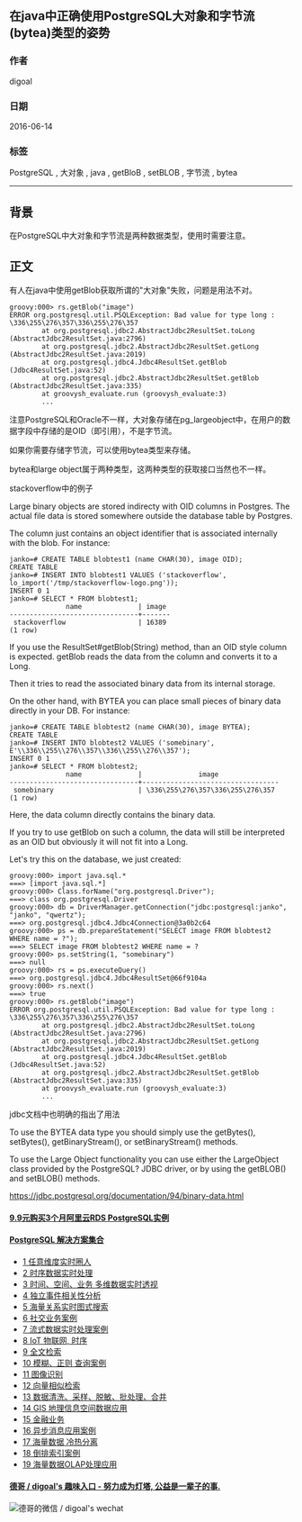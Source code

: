 ## 在java中正确使用PostgreSQL大对象和字节流(bytea)类型的姿势      
             
### 作者             
digoal              
                
### 日期              
2016-06-14                                        
              
### 标签                                                                                                                              
PostgreSQL , 大对象 , java , getBloB , setBLOB , 字节流 , bytea    
            
----              
            
## 背景    
在PostgreSQL中大对象和字节流是两种数据类型，使用时需要注意。  
  
## 正文  
有人在java中使用getBlob获取所谓的"大对象"失败，问题是用法不对。  
  
```  
groovy:000> rs.getBlob("image")  
ERROR org.postgresql.util.PSQLException: Bad value for type long : \336\255\276\357\336\255\276\357  
        at org.postgresql.jdbc2.AbstractJdbc2ResultSet.toLong (AbstractJdbc2ResultSet.java:2796)  
        at org.postgresql.jdbc2.AbstractJdbc2ResultSet.getLong (AbstractJdbc2ResultSet.java:2019)  
        at org.postgresql.jdbc4.Jdbc4ResultSet.getBlob (Jdbc4ResultSet.java:52)  
        at org.postgresql.jdbc2.AbstractJdbc2ResultSet.getBlob (AbstractJdbc2ResultSet.java:335)  
        at groovysh_evaluate.run (groovysh_evaluate:3)  
        ...  
```  
  
注意PostgreSQL和Oracle不一样，大对象存储在pg_largeobject中，在用户的数据字段中存储的是OID（即引用），不是字节流。  
  
如果你需要存储字节流，可以使用bytea类型来存储。  
  
bytea和large object属于两种类型，这两种类型的获取接口当然也不一样。  
  
stackoverflow中的例子  
  
Large binary objects are stored indirecty with OID columns in Postgres. The actual file data is stored somewhere outside the database table by Postgres.   
  
The column just contains an object identifier that is associated internally with the blob. For instance:  
  
```  
janko=# CREATE TABLE blobtest1 (name CHAR(30), image OID);  
CREATE TABLE                                                
janko=# INSERT INTO blobtest1 VALUES ('stackoverflow', lo_import('/tmp/stackoverflow-logo.png'));  
INSERT 0 1  
janko=# SELECT * FROM blobtest1;  
              name              | image  
--------------------------------+-------  
 stackoverflow                  | 16389  
(1 row)  
```  
  
If you use the ResultSet#getBlob(String) method, than an OID style column is expected. getBlob reads the data from the column and converts it to a Long.   
  
Then it tries to read the associated binary data from its internal storage.  
  
On the other hand, with BYTEA you can place small pieces of binary data directly in your DB. For instance:  
  
```  
janko=# CREATE TABLE blobtest2 (name CHAR(30), image BYTEA);  
CREATE TABLE  
janko=# INSERT INTO blobtest2 VALUES ('somebinary', E'\\336\\255\\276\\357\\336\\255\\276\\357');  
INSERT 0 1  
janko=# SELECT * FROM blobtest2;  
              name              |              image  
--------------------------------+----------------------------------  
 somebinary                     | \336\255\276\357\336\255\276\357  
(1 row)  
```  
  
Here, the data column directly contains the binary data.   
  
If you try to use getBlob on such a column, the data will still be interpreted as an OID but obviously it will not fit into a Long.   
  
Let's try this on the database, we just created:  
  
```  
groovy:000> import java.sql.*  
===> [import java.sql.*]  
groovy:000> Class.forName("org.postgresql.Driver");  
===> class org.postgresql.Driver  
groovy:000> db = DriverManager.getConnection("jdbc:postgresql:janko", "janko", "qwertz");  
===> org.postgresql.jdbc4.Jdbc4Connection@3a0b2c64  
groovy:000> ps = db.prepareStatement("SELECT image FROM blobtest2 WHERE name = ?");  
===> SELECT image FROM blobtest2 WHERE name = ?  
groovy:000> ps.setString(1, "somebinary")  
===> null  
groovy:000> rs = ps.executeQuery()  
===> org.postgresql.jdbc4.Jdbc4ResultSet@66f9104a  
groovy:000> rs.next()  
===> true  
groovy:000> rs.getBlob("image")  
ERROR org.postgresql.util.PSQLException: Bad value for type long : \336\255\276\357\336\255\276\357  
        at org.postgresql.jdbc2.AbstractJdbc2ResultSet.toLong (AbstractJdbc2ResultSet.java:2796)  
        at org.postgresql.jdbc2.AbstractJdbc2ResultSet.getLong (AbstractJdbc2ResultSet.java:2019)  
        at org.postgresql.jdbc4.Jdbc4ResultSet.getBlob (Jdbc4ResultSet.java:52)  
        at org.postgresql.jdbc2.AbstractJdbc2ResultSet.getBlob (AbstractJdbc2ResultSet.java:335)  
        at groovysh_evaluate.run (groovysh_evaluate:3)  
        ...  
```  
  
jdbc文档中也明确的指出了用法  
  
To use the BYTEA data type you should simply use the getBytes(), setBytes(), getBinaryStream(), or setBinaryStream() methods.  
  
To use the Large Object functionality you can use either the LargeObject class provided by the PostgreSQL? JDBC driver, or by using the getBLOB() and setBLOB() methods.  
  
https://jdbc.postgresql.org/documentation/94/binary-data.html  
  
                                          
                                                                          
                               
  
  
  
  
  
  
  
  
  
  
  
  
  
  
  
  
  
  
  
  
  
  
  
  
  
  
  
  
  
  
  
  
  
  
  
  
  
  
  
  
  
  
  
  
  
#### [9.9元购买3个月阿里云RDS PostgreSQL实例](https://www.aliyun.com/database/postgresqlactivity "57258f76c37864c6e6d23383d05714ea")
  
  
#### [PostgreSQL 解决方案集合](https://yq.aliyun.com/topic/118 "40cff096e9ed7122c512b35d8561d9c8")
- [1 任意维度实时圈人](https://yq.aliyun.com/topic/118 "40cff096e9ed7122c512b35d8561d9c8")
- [2 时序数据实时处理](https://yq.aliyun.com/topic/118 "40cff096e9ed7122c512b35d8561d9c8")
- [3 时间、空间、业务 多维数据实时透视](https://yq.aliyun.com/topic/118 "40cff096e9ed7122c512b35d8561d9c8")
- [4 独立事件相关性分析](https://yq.aliyun.com/topic/118 "40cff096e9ed7122c512b35d8561d9c8")
- [5 海量关系实时图式搜索](https://yq.aliyun.com/topic/118 "40cff096e9ed7122c512b35d8561d9c8")
- [6 社交业务案例](https://yq.aliyun.com/topic/118 "40cff096e9ed7122c512b35d8561d9c8")
- [7 流式数据实时处理案例](https://yq.aliyun.com/topic/118 "40cff096e9ed7122c512b35d8561d9c8")
- [8 IoT 物联网, 时序](https://yq.aliyun.com/topic/118 "40cff096e9ed7122c512b35d8561d9c8")
- [9 全文检索](https://yq.aliyun.com/topic/118 "40cff096e9ed7122c512b35d8561d9c8")
- [10 模糊、正则 查询案例](https://yq.aliyun.com/topic/118 "40cff096e9ed7122c512b35d8561d9c8")
- [11 图像识别](https://yq.aliyun.com/topic/118 "40cff096e9ed7122c512b35d8561d9c8")
- [12 向量相似检索](https://yq.aliyun.com/topic/118 "40cff096e9ed7122c512b35d8561d9c8")
- [13 数据清洗、采样、脱敏、批处理、合并](https://yq.aliyun.com/topic/118 "40cff096e9ed7122c512b35d8561d9c8")
- [14 GIS 地理信息空间数据应用](https://yq.aliyun.com/topic/118 "40cff096e9ed7122c512b35d8561d9c8")
- [15 金融业务](https://yq.aliyun.com/topic/118 "40cff096e9ed7122c512b35d8561d9c8")
- [16 异步消息应用案例](https://yq.aliyun.com/topic/118 "40cff096e9ed7122c512b35d8561d9c8")
- [17 海量数据 冷热分离](https://yq.aliyun.com/topic/118 "40cff096e9ed7122c512b35d8561d9c8")
- [18 倒排索引案例](https://yq.aliyun.com/topic/118 "40cff096e9ed7122c512b35d8561d9c8")
- [19 海量数据OLAP处理应用](https://yq.aliyun.com/topic/118 "40cff096e9ed7122c512b35d8561d9c8")
  
  
#### [德哥 / digoal's 趣味入口 - 努力成为灯塔, 公益是一辈子的事.](https://github.com/digoal/blog/blob/master/README.md "22709685feb7cab07d30f30387f0a9ae")
  
  
![德哥的微信 / digoal's wechat](../pic/digoal_weixin.jpg "f7ad92eeba24523fd47a6e1a0e691b59")
  
